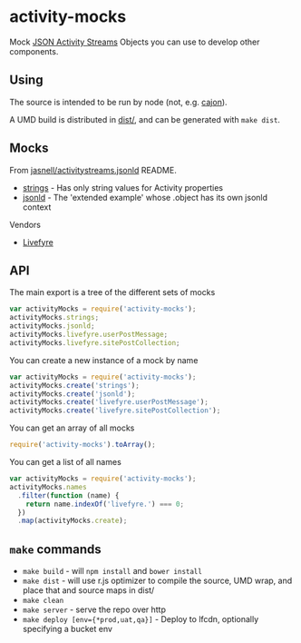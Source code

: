 # activity-mocks

Mock [JSON Activity Streams](http://tools.ietf.org/html/draft-snell-activitystreams-09) Objects you can use to develop other components.

## Using

The source is intended to be run by node (not, e.g. [cajon](https://github.com/requirejs/cajon)).

A UMD build is distributed in [dist/](./dist), and can be generated with `make dist`.

## Mocks

From [jasnell/activitystreams.jsonld](https://github.com/jasnell/activitystreams.jsonld) README.

* [strings](./mocks/strings.json) - Has only string values for Activity properties
* [jsonld](./mocks/jsonld.json) - The 'extended example' whose .object has its own jsonld context

Vendors

* [Livefyre](./mocks/livefyre.json)

## API

The main export is a tree of the different sets of mocks

```javascript
var activityMocks = require('activity-mocks');
activityMocks.strings;
activityMocks.jsonld;
activityMocks.livefyre.userPostMessage;
activityMocks.livefyre.sitePostCollection;
```

You can create a new instance of a mock by name

```javascript
var activityMocks = require('activity-mocks');
activityMocks.create('strings');
activityMocks.create('jsonld');
activityMocks.create('livefyre.userPostMessage');
activityMocks.create('livefyre.sitePostCollection');
```

You can get an array of all mocks

```javascript
require('activity-mocks').toArray();
```

You can get a list of all names

```javascript
var activityMocks = require('activity-mocks');
activityMocks.names
  .filter(function (name) {
    return name.indexOf('livefyre.') === 0;
  })
  .map(activityMocks.create);
```

## `make` commands

* `make build` - will `npm install` and `bower install`
* `make dist` - will use r.js optimizer to compile the source, UMD wrap, and place that and source maps in dist/
* `make clean`
* `make server` - serve the repo over http
* `make deploy [env={*prod,uat,qa}]` - Deploy to lfcdn, optionally specifying a bucket env
